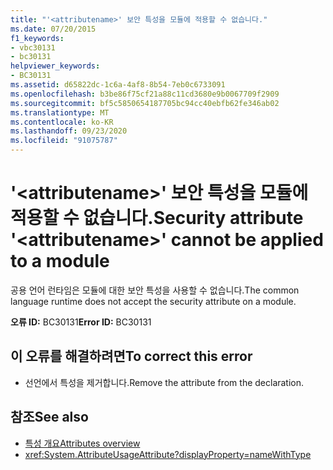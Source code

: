 ```yaml
---
title: "'<attributename>' 보안 특성을 모듈에 적용할 수 없습니다."
ms.date: 07/20/2015
f1_keywords:
- vbc30131
- bc30131
helpviewer_keywords:
- BC30131
ms.assetid: d65822dc-1c6a-4af8-8b54-7eb0c6733091
ms.openlocfilehash: b3be86f75cf21a88c11cd3680e9b0067709f2909
ms.sourcegitcommit: bf5c5850654187705bc94cc40ebfb62fe346ab02
ms.translationtype: MT
ms.contentlocale: ko-KR
ms.lasthandoff: 09/23/2020
ms.locfileid: "91075787"
---
```

# <a name="security-attribute-attributename-cannot-be-applied-to-a-module"></a><span data-ttu-id="f7416-102">'\<attributename>' 보안 특성을 모듈에 적용할 수 없습니다.</span><span class="sxs-lookup"><span data-stu-id="f7416-102">Security attribute '\<attributename>' cannot be applied to a module</span></span>

<span data-ttu-id="f7416-103">공용 언어 런타임은 모듈에 대한 보안 특성을 사용할 수 없습니다.</span><span class="sxs-lookup"><span data-stu-id="f7416-103">The common language runtime does not accept the security attribute on a module.</span></span>

<span data-ttu-id="f7416-104">**오류 ID:** BC30131</span><span class="sxs-lookup"><span data-stu-id="f7416-104">**Error ID:** BC30131</span></span>

## <a name="to-correct-this-error"></a><span data-ttu-id="f7416-105">이 오류를 해결하려면</span><span class="sxs-lookup"><span data-stu-id="f7416-105">To correct this error</span></span>

- <span data-ttu-id="f7416-106">선언에서 특성을 제거합니다.</span><span class="sxs-lookup"><span data-stu-id="f7416-106">Remove the attribute from the declaration.</span></span>

## <a name="see-also"></a><span data-ttu-id="f7416-107">참조</span><span class="sxs-lookup"><span data-stu-id="f7416-107">See also</span></span>

- [<span data-ttu-id="f7416-108">특성 개요</span><span class="sxs-lookup"><span data-stu-id="f7416-108">Attributes overview</span></span>](../programming-guide/concepts/attributes/index.md)
- <xref:System.AttributeUsageAttribute?displayProperty=nameWithType>
